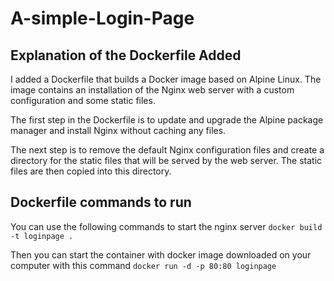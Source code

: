 # A-simple-Login-Page

## Explanation of the Dockerfile Added
I added a Dockerfile that builds a Docker image based on Alpine Linux. The image contains an installation of the Nginx web server with a custom configuration and some static files.

The first step in the Dockerfile is to update and upgrade the Alpine package manager and install Nginx without caching any files.

The next step is to remove the default Nginx configuration files and create a directory for the static files that will be served by the web server. The static files are then copied into this directory.

## Dockerfile commands to run 
You can use the following commands to start the nginx server
``` docker build -t loginpage . ```

Then you can start the container with docker image downloaded on your computer with this command
``` docker run -d -p 80:80 loginpage ```
